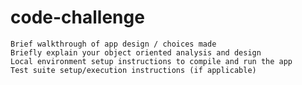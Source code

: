 # code-challenge

    Brief walkthrough of app design / choices made
    Briefly explain your object oriented analysis and design
    Local environment setup instructions to compile and run the app
    Test suite setup/execution instructions (if applicable)

